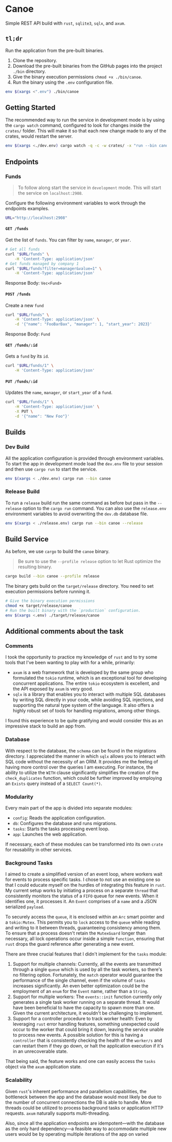 # Canoe

Simple REST API build with `rust`, `sqlite3`, `sqlx`, and `axum`.

## `tl;dr`

Run the application from the pre-built binaries.

1. Clone the repository.
2. Download the pre-built binaries from the GitHub pages into the project `./bin` directory.
3. Give the binary execution permissions `chmod +x ./bin/canoe`.
4. Run the binary using the `.env` configuration file.

```bash
env $(xargs <".env") ./bin/canoe
```

## Getting Started

The recommended way to run the service in development mode is by using the `cargo watch` command,
configured to look for changes inside the `crates/` folder. This will make it so that each new
change made to any of the crates, would restart the server.

```bash
env $(xargs <./dev.env) cargo watch -q -c -w crates/ -x "run --bin canoe"
```

## Endpoints

### Funds

> To follow along start the service in `development` mode. This will start the service on
> `localhost:2908`.

Configure the following environment variables to work through the endpoints examples.

```bash
URL="http://localhost:2908"
```

#### `GET /funds`

Get the list of `funds`. You can filter by `name`, `manager`, or `year`.

```bash
# Get all funds
curl "$URL/funds" \
    -H 'Content-Type: application/json'
# Get funds managed by company 1
curl "$URL/funds?filter=manager&value=1" \
    -H 'Content-Type: application/json'
```

Response Body: `Vec<Fund>`

#### `POST /funds`

Create a new `fund`

```bash
curl "$URL/funds" \
    -H 'Content-Type: application/json' \
    -d '{"name": "FooBarBax", "manager": 1, "start_year": 2023}'
```

Response Body: `Fund`

#### `GET /funds/:id`

Gets a `fund` by its `id`.

```bash
curl "$URL/funds/1" \
    -H 'Content-Type: application/json'
```

#### `PUT /funds/:id`

Updates the `name`, `manager`, or `start_year` of a `fund`.

```bash
curl "$URL/funds/1" \
    -H 'Content-Type: application/json' \
    -X PUT \
    -d '{"name": "New Foo"}'
```

## Builds

### Dev Build

All the application configuration is provided through environment variables. To start the app in
development mode load the `dev.env` file to your session and then use `cargo run` to start the
service.

```bash
env $(xargs < ./dev.env) cargo run --bin canoe
```

### Release Build

To run a `release` build run the same command as before but pass in the `--release` option to the
`cargo run` command. You can also use the `release.env` environment variables to avoid overwriting
the `dev.db` database file.

```bash
env $(xargs < ./release.env) cargo run --bin canoe --release
```

## Build Service

As before, we use `cargo` to build the `canoe` binary.

> Be sure to use the `--profile release` option to let Rust optimize the resulting binary.

```bash
cargo build --bin canoe --profile release
```

The binary gets build on the `target/release` directory. You need to set execution permissions
before running it.

```bash
# Give the binary execution permissions
chmod +x target/release/canoe
# Run the built binary with the `production` configuration.
env $(xargs <.env) ./target/release/canoe
```

## Additional comments about the task

### Comments

I took the opportunity to practice my knowledge of `rust` and to try some tools that I've been
wanting to play with for a while, primarily:

- `axum` is a web framework that is developed by the same group who formulated the `tokio` runtime,
    which is an exceptional tool for developing concurrent applications. The entire `tokio` ecosystem is
    excellent, and the API exposed by `axum` is very good.
- `sqlx` is a library that enables you to interact with multiple SQL databases by writing SQL
    directly in your code, while avoiding SQL injections, and supporting the natural type system of the
    language. It also offers a highly robust set of tools for handling migrations, among other things.

I found this experience to be quite gratifying and would consider this as an impressive stack to
build an app from.

### Database

With respect to the database, the `schema` can be found in the migrations directory. I appreciated
the manner in which `sqlx` allows you to interact with SQL code without the necessity of an ORM. It
provides me the feeling of having more control over the queries I am executing. For instance, the
ability to utilize the `WITH` clause significantly simplifies the creation of the `check_duplicates`
function, which could be further improved by employing an `Exists` query instead of a `SELECT
Count(*)`.

### Modularity

Every main part of the app is divided into separate modules:

- `config`: Reads the application configuration.
- `db`: Configures the database and runs migrations.
- `tasks`: Starts the tasks processing event loop.
- `app`: Launches the web application.

If necessary, each of these modules can be transformed into its own `crate` for reusability in other services.

### Background Tasks

I aimed to create a simplified version of an event loop, where workers wait for events to process
specific tasks. I chose to not use an existing one so that I could educate myself on the hurdles of
integrating this feature in `rust`. My current setup works by initiating a process on a separate
`thread` that consistently monitors the status of a `FIFO` queue for new events. When it identifies
one, it processes it. An `Event` comprises of a `name` and a JSON serialized `payload`.

To securely access the `queue`, it is enclosed within an `Arc` smart pointer and a `tokio:Mutex`. This
permits you to `lock` access to the `queue` while reading and writing to it between threads, guaranteeing
consistency among them. To ensure that a process doesn't retain the `MutexGuard` longer than
necessary, all lock operations occur inside a simple `function`, ensuring that `rust` drops the
guard reference after generating a new event.

There are three crucial features that I didn't implement for the `tasks` module:

1. Support for multiple channels: Currently, all the events are transmitted through a single `queue` which is used by
   all the task workers, so there's no filtering option. Fortunately, the `match` operator would guarantee
   the performance of the single channel, even if the volume of `tasks` increases significantly. An even
   better optimization could be the employment of an `enum` for the `Event` name, rather than a `String`.
2. Support for multiple workers: The `events::init` function currently only generates a single task worker
   running on a separate thread. It would have been beneficial to have the capacity to spawn more
   than one. Given the current architecture, it wouldn't be challenging to implement.
3. Support for a controller procedure to track worker health: Even by leveraging `rust` error
   handling features, something unexpected could occur to the worker that could bring it down, leaving the
   service unable to process new events. A possible solution for this is having a `controller` that is
   consistently checking the health of the `worker/s` and can restart them if they go down, or halt
   the application execution if it's in an unrecoverable state.

That being said, the feature works and one can easily access the `tasks` object via the `axum`
application state.

### Scalability

Given `rust`'s inherent performance and parallelism capabilities, the bottleneck between the app and
the database would most likely be due to the number of concurrent connections the DB is able to
handle. More threads could be utilized to process background tasks or application HTTP requests.
`axum` naturally supports multi-threading.

Also, since all the application endpoints are idempotent—with the database as the only hard
dependency—a feasible way to accommodate multiple new users would be by operating multiple
iterations of the app on varied
